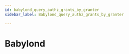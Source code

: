 ```yaml
---
id: babylond_query_authz_grants_by_granter
sidebar_label: Babylond_query_authz_grants_by_granter

---
```


# Babylond